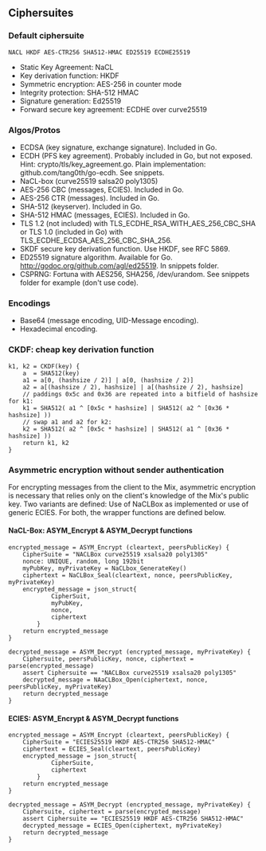 Ciphersuites
------------


### Default ciphersuite

```
NACL HKDF AES-CTR256 SHA512-HMAC ED25519 ECDHE25519
```

- Static Key Agreement: NaCL
- Key derivation function: HKDF
- Symmetric encryption: AES-256 in counter mode
- Integrity protection: SHA-512 HMAC
- Signature generation: Ed25519
- Forward secure key agreement: ECDHE over curve25519


### Algos/Protos

- ECDSA (key signature, exchange signature). Included in Go.
- ECDH (PFS key agreement). Probably included in Go, but not exposed.
  Hint: crypto/tls/key_agreement.go.
	Plain implementation: github.com/tang0th/go-ecdh. See snippets.
- NaCL-box (curve25519 salsa20 poly1305)
- AES-256 CBC (messages, ECIES). Included in Go.
- AES-256 CTR (messages). Included in Go.
- SHA-512 (keyserver). Included in Go.
- SHA-512 HMAC (messages, ECIES). Included in Go.
- TLS 1.2 (not included) with TLS_ECDHE_RSA_WITH_AES_256_CBC_SHA  or TLS 1.0
  (included in Go) with TLS_ECDHE_ECDSA_AES_256_CBC_SHA_256.
- SKDF secure key derivation function. Use HKDF, see RFC 5869.
- ED25519 signature algorithm. Available for Go.
  http://godoc.org/github.com/agl/ed25519. In snippets folder.
- CSPRNG: Fortuna with AES256, SHA256, /dev/urandom. See snippets folder for
  example (don't use code).

### Encodings

- Base64 (message encoding, UID-Message encoding).
- Hexadecimal encoding.


### CKDF: cheap key derivation function

```
k1, k2 = CKDF(key) {
	a  = SHA512(key)
	a1 = a[0, (hashsize / 2)] | a[0, (hashsize / 2)]
	a2 = a[(hashsize / 2), hashsize] | a[(hashsize / 2), hashsize]
	// paddings 0x5c and 0x36 are repeated into a bitfield of hashsize for k1:
	k1 = SHA512( a1 ^ [0x5c * hashsize] | SHA512( a2 ^ [0x36 * hashsize] ))
	// swap a1 and a2 for k2:
	k2 = SHA512( a2 ^ [0x5c * hashsize] | SHA512( a1 ^ [0x36 * hashsize] ))
	return k1, k2
}
```


### Asymmetric encryption without sender authentication

For encrypting messages from the client to the Mix, asymmetric encryption is
necessary that relies only on the client's knowledge of the Mix's public key.
Two variants are defined: Use of NaCLBox as implemented or use of generic ECIES.
For both, the wrapper functions are defined below.


#### NaCL-Box: ASYM_Encrypt & ASYM_Decrypt functions

```
encrypted_message = ASYM_Encrypt (cleartext, peersPublicKey) {
	CipherSuite = "NACLBox curve25519 xsalsa20 poly1305"
	nonce: UNIQUE, random, long 192bit
	myPubKey, myPrivateKey = NaCLbox_GenerateKey()
	ciphertext = NaCLBox_Seal(cleartext, nonce, peersPublicKey, myPrivateKey)
	encrypted_message = json_struct{
			CipherSuit,
			myPubKey,
			nonce,
			ciphertext
		}
	return encrypted_message
}
```

```
decrypted_message = ASYM_Decrypt (encrypted_message, myPrivateKey) {
	Ciphersuite, peersPublicKey, nonce, ciphertext = parse(encrypted_message)
	assert Ciphersuite == "NACLBox curve25519 xsalsa20 poly1305"
	decrypted_message = NAaCLBox_Open(ciphertext, nonce, peersPublicKey, myPrivateKey)
	return decrypted_message
}
```


#### ECIES: ASYM_Encrypt & ASYM_Decrypt functions

```
encrypted_message = ASYM_Encrypt (cleartext, peersPublicKey) {
	CipherSuite = "ECIES25519 HKDF AES-CTR256 SHA512-HMAC"
	ciphertext = ECIES_Seal(cleartext, peersPublicKey)
	encrypted_message = json_struct{
			CipherSuite,
			ciphertext
		}
	return encrypted_message
}
```

```
decrypted_message = ASYM_Decrypt (encrypted_message, myPrivateKey) {
	Ciphersuite, ciphertext = parse(encrypted_message)
	assert Ciphersuite == "ECIES25519 HKDF AES-CTR256 SHA512-HMAC"
	decrypted_message = ECIES_Open(ciphertext, myPrivateKey)
	return decrypted_message
}
```
